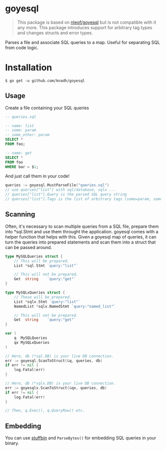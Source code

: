 # goyesql

> This package is based on [nleof/goyesql](https://github.com/nleof/goyesql) but is not compatible with it any more. This package introduces support for arbitrary tag types and changes structs and error types.

Parses a file and associate SQL queries to a map. Useful for separating SQL from code logic.

# Installation

```
$ go get -u github.com/knadh/goyesql
```

## Usage

Create a file containing your SQL queries

```sql
-- queries.sql

-- name: list
-- some: param
-- some_other: param
SELECT *
FROM foo;

-- name: get
SELECT *
FROM foo
WHERE bar = $1;
```

And just call them in your code!

```go
queries := goyesql.MustParseFile("queries.sql")
// use queries["list"] with sql/database, sqlx ...
// queries["list"].Query is the parsed SQL query string
// queries["list"].Tags is the list of arbitrary tags (some=param, some_other=param)
```

## Scanning

Often, it's necessary to scan multiple queries from a SQL file, prepare them into \*sql.Stmt and use them throught the application. goyesql comes with a helper function that helps with this. Given a goyesql map of queries, it can turn the queries into prepared statements and scan them into a struct that can be passed around.

```go
type MySQLQueries struct {
	// This will be prepared.
	List *sql.Stmt `query:"list"`

	// This will not be prepared.
	Get  string    `query:"get"`
}

type MySQLxQueries struct {
	// These will be prepared.
	List *sqlx.Stmt `query:"list"`
	NamedList *sqlx.NamedStmt `query:"named_list"`

	// This will not be prepared.
	Get  string    `query:"get"`
}

var (
	q  MySQLQueries
	qx MySQLxQueries
)

// Here, db (*sql.DB) is your live DB connection.
err := goyesql.ScanToStruct(&q, queries, db)
if err != nil {
	log.Fatal(err)
}

// Here, db (*sqlx.DB) is your live DB connection.
err := goyesqlx.ScanToStruct(&qx, queries, db)
if err != nil {
	log.Fatal(err)
}

// Then, q.Exec(), q.QueryRow() etc.

```

## Embedding

You can use [stuffbin](https://github.com/knadh/stuffbin) and `ParseBytes()` for embedding SQL queries in your binary.
